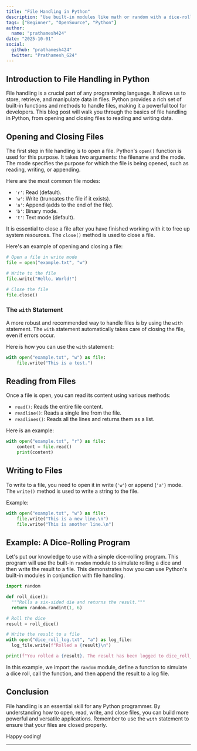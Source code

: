 ```yaml
---
title: "File Handling in Python"
description: "Use built-in modules like math or random with a dice-rolling program."
tags: ["Beginner", "OpenSource", "Python"]
author: 
  name: "prathamesh424"
date: "2025-10-01"
social:
  github: "prathamesh424"
  twitter: "Prathamesh_G24"
---
```


## Introduction to File Handling in Python

File handling is a crucial part of any programming language. It allows us to store, retrieve, and manipulate data in files. Python provides a rich set of built-in functions and methods to handle files, making it a powerful tool for developers. This blog post will walk you through the basics of file handling in Python, from opening and closing files to reading and writing data.

## Opening and Closing Files

The first step in file handling is to open a file. Python's `open()` function is used for this purpose. It takes two arguments: the filename and the mode. The mode specifies the purpose for which the file is being opened, such as reading, writing, or appending.

Here are the most common file modes:

*   `'r'`: Read (default).
*   `'w'`: Write (truncates the file if it exists).
*   `'a'`: Append (adds to the end of the file).
*   `'b'`: Binary mode.
*   `'t'`: Text mode (default).

It is essential to close a file after you have finished working with it to free up system resources. The `close()` method is used to close a file.

Here's an example of opening and closing a file:

```python
# Open a file in write mode
file = open("example.txt", "w")

# Write to the file
file.write("Hello, World!")

# Close the file
file.close()
```

### The `with` Statement

A more robust and recommended way to handle files is by using the `with` statement. The `with` statement automatically takes care of closing the file, even if errors occur.

Here is how you can use the `with` statement:

```python
with open("example.txt", "w") as file:
    file.write("This is a test.")
```

## Reading from Files

Once a file is open, you can read its content using various methods:

*   `read()`: Reads the entire file content.
*   `readline()`: Reads a single line from the file.
*   `readlines()`: Reads all the lines and returns them as a list.

Here is an example:

```python
with open("example.txt", "r") as file:
    content = file.read()
    print(content)
```

## Writing to Files

To write to a file, you need to open it in write (`'w'`) or append (`'a'`) mode. The `write()` method is used to write a string to the file.

Example:

```python
with open("example.txt", "w") as file:
    file.write("This is a new line.\n")
    file.write("This is another line.\n")
```

## Example: A Dice-Rolling Program

Let's put our knowledge to use with a simple dice-rolling program. This program will use the built-in `random` module to simulate rolling a dice and then write the result to a file. This demonstrates how you can use Python's built-in modules in conjunction with file handling.

```python
import random

def roll_dice():
  """Rolls a six-sided die and returns the result."""
  return random.randint(1, 6)

# Roll the dice
result = roll_dice()

# Write the result to a file
with open("dice_roll_log.txt", "a") as log_file:
  log_file.write(f"Rolled a {result}\n")

print(f"You rolled a {result}. The result has been logged to dice_roll_log.txt")
```

In this example, we import the `random` module, define a function to simulate a dice roll, call the function, and then append the result to a log file.

## Conclusion

File handling is an essential skill for any Python programmer. By understanding how to open, read, write, and close files, you can build more powerful and versatile applications. Remember to use the `with` statement to ensure that your files are closed properly.

Happy coding!

---
```
